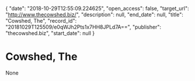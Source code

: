 {
  "date": "2018-10-29T12:55:09.224625", 
  "open_access": false, 
  "target_url": "http://www.thecowshed.biz/", 
  "description": null, 
  "end_date": null, 
  "title": "Cowshed, The", 
  "record_id": "20181029T125509/e0qWJh2Pts1x7HH8JPLd7A==", 
  "publisher": "thecowshed.biz", 
  "start_date": null
}

# Cowshed, The

None